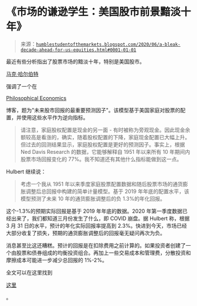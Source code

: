 <!--yml

分类：未分类

日期：2024 年 05 月 18 日 02:15:27

-->

# 《市场的谦逊学生：美国股市前景黯淡十年》

> 来源：[`humblestudentofthemarkets.blogspot.com/2020/06/a-bleak-decade-ahead-for-us-equities.html#0001-01-01`](https://humblestudentofthemarkets.blogspot.com/2020/06/a-bleak-decade-ahead-for-us-equities.html#0001-01-01)

最近有些分析指出了股票市场的黯淡十年，特别是美国股市。

[马克·哈尔伯特](https://www.marketwatch.com/story/the-single-greatest-predictor-of-future-stock-market-returns-has-a-message-for-us-from-2030-2020-06-19)

强调了一个在

[Philosophical Economics](http://www.philosophicaleconomics.com/2013/12/the-single-greatest-predictor-of-future-stock-market-returns/)

博客，题为"未来股市回报的最重要预测因子"。该模型基于美国家庭对股票的配置，并使用这些水平作为逆向指标。

> 请注意，家庭股权配置是现金的另一面 - 有时被称为旁观现金。因此现金余额较高是看涨的，确实，随着股权配置的下降，家庭现金配置已大幅上升。但过去的回测结果显示，家庭股权配置是更好的预测因子。事实上，根据 Ned Davis Research 的数据，它能够解释自 1951 年以来所有 10 年期间内股票市场回报变化的 77%。我不知道还有其他什么指标能做到这一点。

Hulbert 继续说：

> 考虑一个我从 1951 年以来季度家庭股票配置数据和随后股票市场的通货膨胀调整后总回报中构建的简单计量模型。基于 2019 年年底的配置水平，该模型预测了未来 10 年的通货膨胀调整后的负 1.3%的年化回报。

这个-1.3%的预期实际回报是基于 2019 年年底的数据。2020 年第一季度数据已经出来了，我们都知道三月份发生了什么，即 COVID 崩盘。据 Hulbert 称，根据 3 月 31 日的水平，预计的年化实际回报率提高到 2.3%。快进到今天，市场已经大部分收复了损失，预期的通货膨胀调整后的回报毫无疑问再次为负。

消息甚至比这还糟糕。预计的回报是在扣除费用之前计算的。如果投资者创建了一个由股票和债券组成的均衡投资组合。再加上一些交易成本和管理费，分散投资和摩擦成本可能进一步减少总回报的 1%-2%。

全文可以在这里找到

[这里](https://humblestudentofthemarkets.com/2020/06/27/a-bleak-decade-for-us-equities/)

。
